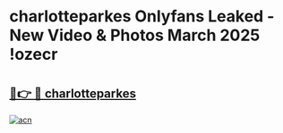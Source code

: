 # charlotteparkes Onlyfans Leaked - New Video & Photos March 2025 !ozecr

# <h2><a href="https://9raw03.iuczelnia.edu.pl?title=charlotteparkes&ref=ozecr">🔗👉 🔴 charlotteparkes</a></h2>

[![acn](https://github.com/user-attachments/assets/0f9c940e-d8b0-45ae-aac7-cd30a18b3e1c)](https://9raw03.iuczelnia.edu.pl?title=charlotteparkes&ref=ozecr)

